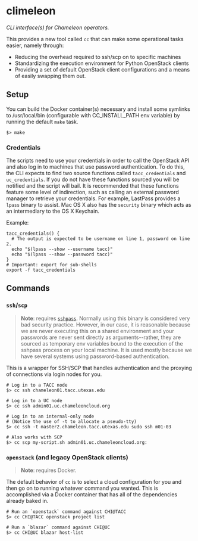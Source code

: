 # climeleon

_CLI interface(s) for Chameleon operators._

This provides a new tool called `cc` that can make some operational tasks easier, namely through:

  - Reducing the overhead required to ssh/scp on to specific machines
  - Standardizing the execution environment for Python OpenStack clients
  - Providing a set of default OpenStack client configurations and a means of easily swapping them out.

## Setup

You can build the Docker container(s) necessary and install some symlinks to /usr/local/bin (configurable with CC_INSTALL_PATH env variable) by running the default `make` task.

```
$> make
```

### Credentials

The scripts need to use your credentials in order to call the OpenStack API and also log in to machines that use password authentication. To do this, the CLI expects to find two source functions called `tacc_credentials` and `uc_credentials`. If you do not have these functions sourced you will be notified and the script will bail. It is recommended that these functions feature some level of indirection, such as calling an external password manager to retrieve your credentials. For example, LastPass provides a `lpass` binary to assist. Mac OS X also has the `security` binary which acts as an intermediary to the OS X Keychain.

Example:

```
tacc_credentials() {
  # The output is expected to be username on line 1, password on line 2.
  echo "$(lpass --show --username tacc)"
  echo "$(lpass --show --password tacc)"
}
# Important: export for sub-shells
export -f tacc_credentials
```

## Commands

### `ssh`/`scp`

> **Note**: requires [`sshpass`](https://gist.github.com/arunoda/7790979). Normally using this binary is considered very bad security practice. However, in our case, it is reasonable because we are never executing this on a shared environment and your passwords are never sent directly as arguments--rather, they are sourced as temporary env variables bound to the execution of the sshpass process on your local machine. It is used mostly because we have several systems using password-based authentication.

This is a wrapper for SSH/SCP that handles authentication and the proxying of connections via login nodes for you.

```
# Log in to a TACC node
$> cc ssh chameleon01.tacc.utexas.edu

# Log in to a UC node
$> cc ssh admin01.uc.chameleoncloud.org

# Log in to an internal-only node
# (Notice the use of -t to allocate a pseudo-tty)
$> cc ssh -t master2.chameleon.tacc.utexas.edu sudo ssh m01-03

# Also works with SCP
$> cc scp my-script.sh admin01.uc.chameleoncloud.org:
```

### `openstack` (and legacy OpenStack clients)

> **Note**: requires Docker.

The default behavior of `cc` is to select a cloud configuration for you and then go on to running whatever command you wanted. This is accomplished via a Docker container that has all of the dependencies already baked in.

```
# Run an `openstack` command against CHI@TACC
$> cc CHI@TACC openstack project list

# Run a `blazar` command against CHI@UC
$> cc CHI@UC blazar host-list
```

